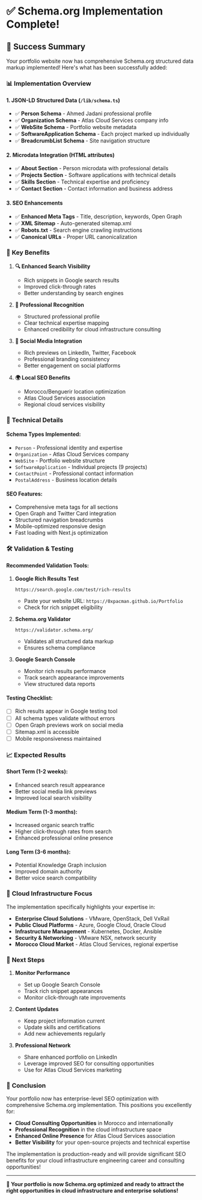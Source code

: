 # ✅ Schema.org Implementation Complete!

## 🎉 Success Summary

Your portfolio website now has comprehensive Schema.org structured data markup implemented! Here's what has been successfully added:

### 📊 **Implementation Overview**

#### **1. JSON-LD Structured Data** (`/lib/schema.ts`)
- ✅ **Person Schema** - Ahmed Jadani professional profile
- ✅ **Organization Schema** - Atlas Cloud Services company info
- ✅ **WebSite Schema** - Portfolio website metadata
- ✅ **SoftwareApplication Schema** - Each project marked up individually
- ✅ **BreadcrumbList Schema** - Site navigation structure

#### **2. Microdata Integration** (HTML attributes)
- ✅ **About Section** - Person microdata with professional details
- ✅ **Projects Section** - Software applications with technical details
- ✅ **Skills Section** - Technical expertise and proficiency
- ✅ **Contact Section** - Contact information and business address

#### **3. SEO Enhancements**
- ✅ **Enhanced Meta Tags** - Title, description, keywords, Open Graph
- ✅ **XML Sitemap** - Auto-generated sitemap.xml
- ✅ **Robots.txt** - Search engine crawling instructions
- ✅ **Canonical URLs** - Proper URL canonicalization

### 🌟 **Key Benefits**

1. **🔍 Enhanced Search Visibility**
   - Rich snippets in Google search results
   - Improved click-through rates
   - Better understanding by search engines

2. **🎯 Professional Recognition**
   - Structured professional profile
   - Clear technical expertise mapping
   - Enhanced credibility for cloud infrastructure consulting

3. **📱 Social Media Integration**
   - Rich previews on LinkedIn, Twitter, Facebook
   - Professional branding consistency
   - Better engagement on social platforms

4. **🌍 Local SEO Benefits**
   - Morocco/Benguerir location optimization
   - Atlas Cloud Services association
   - Regional cloud services visibility

### 🔧 **Technical Details**

#### **Schema Types Implemented:**
- `Person` - Professional identity and expertise
- `Organization` - Atlas Cloud Services company
- `WebSite` - Portfolio website structure
- `SoftwareApplication` - Individual projects (9 projects)
- `ContactPoint` - Professional contact information
- `PostalAddress` - Business location details

#### **SEO Features:**
- Comprehensive meta tags for all sections
- Open Graph and Twitter Card integration
- Structured navigation breadcrumbs
- Mobile-optimized responsive design
- Fast loading with Next.js optimization

### 🛠 **Validation & Testing**

#### **Recommended Validation Tools:**

1. **Google Rich Results Test**
   ```
   https://search.google.com/test/rich-results
   ```
   - Paste your website URL: `https://0xpacman.github.io/Portfolio`
   - Check for rich snippet eligibility

2. **Schema.org Validator**
   ```
   https://validator.schema.org/
   ```
   - Validates all structured data markup
   - Ensures schema compliance

3. **Google Search Console**
   - Monitor rich results performance
   - Track search appearance improvements
   - View structured data reports

#### **Testing Checklist:**
- [ ] Rich results appear in Google testing tool
- [ ] All schema types validate without errors
- [ ] Open Graph previews work on social media
- [ ] Sitemap.xml is accessible
- [ ] Mobile responsiveness maintained

### 📈 **Expected Results**

#### **Short Term (1-2 weeks):**
- Enhanced search result appearance
- Better social media link previews
- Improved local search visibility

#### **Medium Term (1-3 months):**
- Increased organic search traffic
- Higher click-through rates from search
- Enhanced professional online presence

#### **Long Term (3-6 months):**
- Potential Knowledge Graph inclusion
- Improved domain authority
- Better voice search compatibility

### 🎯 **Cloud Infrastructure Focus**

The implementation specifically highlights your expertise in:
- **Enterprise Cloud Solutions** - VMware, OpenStack, Dell VxRail
- **Public Cloud Platforms** - Azure, Google Cloud, Oracle Cloud
- **Infrastructure Management** - Kubernetes, Docker, Ansible
- **Security & Networking** - VMware NSX, network security
- **Morocco Cloud Market** - Atlas Cloud Services, regional expertise

### 🚀 **Next Steps**

1. **Monitor Performance**
   - Set up Google Search Console
   - Track rich snippet appearances
   - Monitor click-through rate improvements

2. **Content Updates**
   - Keep project information current
   - Update skills and certifications
   - Add new achievements regularly

3. **Professional Network**
   - Share enhanced portfolio on LinkedIn
   - Leverage improved SEO for consulting opportunities
   - Use for Atlas Cloud Services marketing

### 🎉 **Conclusion**

Your portfolio now has enterprise-level SEO optimization with comprehensive Schema.org implementation. This positions you excellently for:

- **Cloud Consulting Opportunities** in Morocco and internationally
- **Professional Recognition** in the cloud infrastructure space
- **Enhanced Online Presence** for Atlas Cloud Services association
- **Better Visibility** for your open-source projects and technical expertise

The implementation is production-ready and will provide significant SEO benefits for your cloud infrastructure engineering career and consulting opportunities!

---

**🚀 Your portfolio is now Schema.org optimized and ready to attract the right opportunities in cloud infrastructure and enterprise solutions!**
